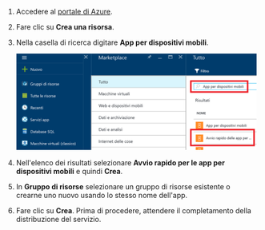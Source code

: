 1. Accedere al [portale di Azure].

2. Fare clic su **Crea una risorsa**.

3. Nella casella di ricerca digitare **App per dispositivi mobili**.

    ![Portale di Azure con Avvio rapido per le app per dispositivi mobili evidenziato][quickstart]

4. Nell'elenco dei risultati selezionare **Avvio rapido per le app per dispositivi mobili** e quindi **Crea**.
 
5. In **Gruppo di risorse** selezionare un gruppo di risorse esistente o crearne uno nuovo usando lo stesso nome dell'app.

6. Fare clic su **Crea**. Prima di procedere, attendere il completamento della distribuzione del servizio.

<!-- Images. -->
[quickstart]: ./media/app-service-mobile-dotnet-backend-create-new-service/search-mobile-apps-quickstart.png

<!-- URLs. -->
[portale di Azure]: https://portal.azure.com/

